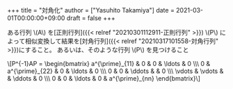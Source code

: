 +++
title = "対角化"
author = ["Yasuhito Takamiya"]
date = 2021-03-01T00:00:00+09:00
draft = false
+++

ある行列 \\(A\\) を[正則行列]({{< relref "20210301112911-正則行列" >}}) \\(P\\) によって相似変換して結果を[対角行列]({{< relref "20210317101558-対角行列" >}})にすること。
あるいは、そのような行列 \\(P\\) を見つけること

\\[P^{-1}AP = \begin{bmatrix}
a^{\prime}\_{11} & 0 & 0 & \ldots & 0 \\\\\\
0 & a^{\prime}\_{22} & 0 & \ldots & 0 \\\\\\
0 & 0 & \ddots & & 0 \\\\\\
\vdots & \vdots & & \ddots & 0 \\\\\\
0 & 0 & \ldots & 0 & a^{\prime}\_{nn}
\end{bmatrix}\\]
